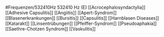 #Frequenzen/532410Hz
532410 Hz (E)
[[Acrocephalosyndactylia]]
[[Adhesive Capsulitis]]
[[Angiitis]]
[[Apert-Syndrom]]
[[Blasenerkrankungen]]
[[Bursitis]]
[[Capsulitis]]
[[Harnblasen Diseases]]
[[Katarakt]]
[[Linsentrübungen]]
[[Pfeiffer-Syndrom]]
[[Pseudoaphakia]]
[[Saethre-Chotzen Syndrom]]
[[Vaskulitis]]